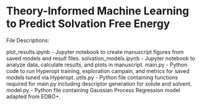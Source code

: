 # Theory-Informed Machine Learning to Predict Solvation Free Energy

File Descriptions:

plot_results.ipynb - Jupyter notebook to create manuscript figures from saved models and result files. 
solvation_models.ipynb - Jupyter notebook to analyze data, calculate results, and plots in manuscript.
main.py - Python code to run Hyperopt training, exploration campain, and metrics for saved models tuned via Hyperopt. 
utils.py - Python file containing functions required for main.py including descriptor generation for solute and solvent.
model.py - Python file containing Gaussian Process Regression model adapted from EDBO+.
